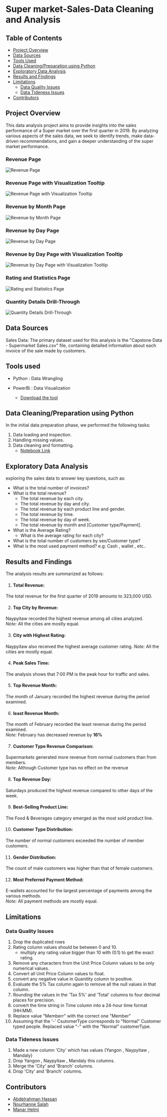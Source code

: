 # Super market-Sales-Data Cleaning and Analysis

## Table of Contents
- [Project Overview](#project-overview)
- [Data Sources](#data-sources)
- [Tools Used](#tools-used)
- [Data Cleaning/Preparation using Python](#data-cleaning/preparation-using-python)
- [Exploratory Data Analysis](#exploratory-data-analysis)
- [Results and Findings](#results-and-findings)
- [Limitations](#limitations)
    - [Data Quality Issues](#data-quality-issues)
    - [Data Tideness Issues](#data-tideness-issues)
- [Contributors](#contributors)

## Project Overview

This data analysis project aims to provide insights into the sales performance of a Super market over the first quarter in 2019. By analyzing various aspects of the sales data, we seek to identify trends, make data-driven recommendations, and gain a deeper understanding of the super market performance.

### Revenue Page
![Revenue Page](https://github.com/user-attachments/assets/79bc0a7b-97bf-4dca-b7f8-2129c284a71b)


### Revenue Page with Visualization Tooltip
![Revenue Page with Visualization Tooltip](https://github.com/user-attachments/assets/e8b71ead-dd56-4ac8-a9c0-d44835f0a059)


### Revenue by Month Page
![Revenue by Month Page](https://github.com/user-attachments/assets/d4c05c9c-c393-4809-b895-245f9a42ab6a)


### Revenue by Day Page
![Revenue by Day Page](https://github.com/user-attachments/assets/be30930a-4c10-407a-bb49-2e63ee72afef)


### Revenue by Day Page with Visualization Tooltip
![Revenue by Day Page with Visualization Tooltip](https://github.com/user-attachments/assets/77aeb086-d0e8-437c-a125-affbf40af864)


### Rating and Statistics Page
![Rating and Statistics Page](https://github.com/user-attachments/assets/b7c0a708-eaa7-4c6f-9386-959d587bcdf6)

### Quantity Details Drill-Through
![Quantity Details Drill-Through](https://github.com/user-attachments/assets/a53ec2ce-e940-4b7d-9662-8fd22f973a13)


## Data Sources
Sales Data: The primary dataset used for this analysis is the "Capstone Data - Supermarket Sales.csv" file, containing detailed information about each invoice of the sale made by customers.

## Tools used
- Python : Data Wrangling 

- PowerBi : Data Visualization 
    - [Download the tool](https://www.microsoft.com/en-us/download/details.aspx?id=58494) 

## Data Cleaning/Preparation using Python
In the initial data preparation phase, we performed the following tasks:
1. Data loading and inspection.
2. Handling missing values.
3. Data cleaning and formatting.
   - [Notebook Link](https://colab.research.google.com/drive/1kCtWKUT-MPDfjBswwqpJFilfOS-S7Cy_#scrollTo=FSWrpT_0RKJW)

## Exploratory Data Analysis
exploring the sales data to answer key questions, such as:
- What is the total number of invoices?
- What is the total revenue?
    - The total revenue by each city.
    - The total revenue by day and city.
    - The total revenue by each product line and gender.
    - The total revenue by time.
    - The total revenue by day of week.
    - The total revenue by month and [Customer type/Payment].
- What is the Average Rating?
    - What is the average rating for each city?
- What is the total number of customers by sex/Customer type?
- What is the most used payment method? e.g: Cash , wallet , etc..

## Results and Findings
The analysis results are summarized as follows:
1. #### Total Revenue: 
The total revenue for the first quarter of 2019 amounts to 323,000 USD.

2. #### Top City by Revenue: 
Naypyitaw recorded the highest revenue among all cities analyzed.\
    *Note:* All the cities are mostly equal.  

3. #### City with Highest Rating: 
Naypyitaw also received the highest average customer rating.
    *Note:* All the cities are mostly equal.


4. #### Peak Sales Time: 
The analysis shows that 7:00 PM is the peak hour for traffic and sales.

5. #### Top Revenue Month: 
The month of January recorded the highest revenue during the period examined.

6. #### least Revenue Month:
The month of February recorded the least revenue during the period examined.\
    *Note:* February has decreased revenue by **16%**


7. #### Customer Type Revenue Comparison: 
Supermarkets generated more revenue from normal customers than from members.\
    *Note:* Although Customer type has no effect on the revenue


8. #### Top Revenue Day:
Saturdays produced the highest revenue compared to other days of the week.

9. #### Best-Selling Product Line:
The Food & Beverages category emerged as the most sold product line.

10. #### Customer Type Distribution: 
The number of normal customers exceeded the number of member customers.

11. #### Gender Distribution: 
The count of male customers was higher than that of female customers.

12. #### Most Preferred Payment Method: 
E-wallets accounted for the largest percentage of payments among the various methods.\
    *Note:* All payment methods are mostly equal.


## Limitations
### Data Quality Issues
1. Drop the duplicated rows
2. Rating column values should be between 0 and 10.
    - multiply any rating value bigger than 10 with (0.1) to get the exact rating.
3. Remove any characters from the Unit Price Column values to be only numerical values.
4. Convert all Unit Price Column values to float.
5. convert any negative value in Quanitity column to positive.
6. Evaluate the 5% Tax column again to remove all the null values in that column.
7. Rounding the values in the 'Tax 5%' and 'Total' columns to four decimal places for precision.  
8. convert the time string in Time column into a 24-hour time format (HH:MM).
9. Replace value "Memberr" with the correct one "Member"
10. Assuming that the '-' CsutomerType corresponds to "Normal" Customer typed people. Replaced value "-" with the "Normal" customerType.
### Data Tideness Issues
1. Made a new column 'City' which has values {Yangon , Naypyitaw , Mandaly}
2. Drop Yangon , Naypyitaw , Mandaly this columns.
3. Merge the 'City' and 'Branch' columns.
4. Drop 'City' and 'Branch' columns.


## Contributors
- [Abdelrahman Hassan](https://github.com/abdulrahman1238)
- [Nourhanne Salah](https://github.com/inourhansalah)
- [Manar Helmi](https://github.com/ManarHelmi)
